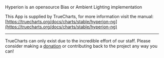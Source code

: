 Hyperion is an opensource Bias or Ambient Lighting implementation

This App is supplied by TrueCharts, for more information visit the manual: [https://truecharts.org/docs/charts/stable/hyperion-ng](https://truecharts.org/docs/charts/stable/hyperion-ng)

---

TrueCharts can only exist due to the incredible effort of our staff.
Please consider making a [donation](https://truecharts.org/docs/about/sponsor) or contributing back to the project any way you can!
